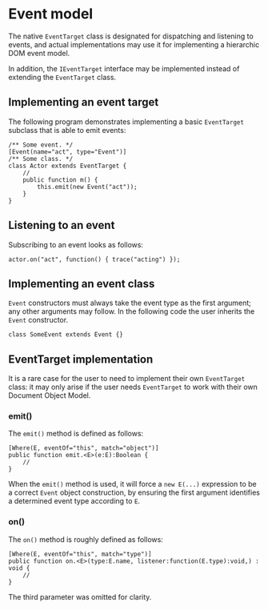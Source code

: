 # Event model

The native `EventTarget` class is designated for dispatching and listening to events, and actual implementations may use it for implementing a hierarchic DOM event model.

In addition, the `IEventTarget` interface may be implemented instead of extending the `EventTarget` class.

## Implementing an event target

The following program demonstrates implementing a basic `EventTarget` subclass that is able to emit events:

```
/** Some event. */
[Event(name="act", type="Event")]
/** Some class. */
class Actor extends EventTarget {
    //
    public function m() {
        this.emit(new Event("act"));
    }
}
```

## Listening to an event

Subscribing to an event looks as follows:

```
actor.on("act", function() { trace("acting") });
```

## Implementing an event class

`Event` constructors must always take the event type as the first argument; any other arguments may follow. In the following code the user inherits the `Event` constructor.

```
class SomeEvent extends Event {}
```

## EventTarget implementation

It is a rare case for the user to need to implement their own `EventTarget` class: it may only arise if the user needs `EventTarget` to work with their own Document Object Model.

### emit()

The `emit()` method is defined as follows:

```
[Where(E, eventOf="this", match="object")]
public function emit.<E>(e:E):Boolean {
    //
}
```

When the `emit()` method is used, it will force a `new E(...)` expression to be a correct `Event` object construction, by ensuring the first argument identifies a determined event type according to `E`.

### on()

The `on()` method is roughly defined as follows:

```
[Where(E, eventOf="this", match="type")]
public function on.<E>(type:E.name, listener:function(E.type):void,) : void {
    //
}
```

The third parameter was omitted for clarity.